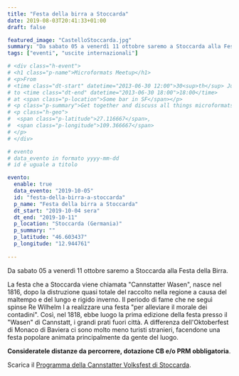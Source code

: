 ```yaml
---
title: "Festa della birra a Stoccarda"
date: 2019-08-03T20:41:33+01:00
draft: false

featured_image: "CastelloStoccarda.jpg"
summary: "Da sabato 05 a venerdì 11 ottobre saremo a Stoccarda alla Festa della Birra ..."
tags: ["eventi", "uscite internazionali"]

# <div class="h-event">
# <h1 class="p-name">Microformats Meetup</h1>
# <p>From 
# <time class="dt-start" datetime="2013-06-30 12:00">30<sup>th</sup> June 2013, 12:00</time>
# to <time class="dt-end" datetime="2013-06-30 18:00">18:00</time>
# at <span class="p-location">Some bar in SF</span></p>
# <p class="p-summary">Get together and discuss all things microformats-related.</p>
# <p class="h-geo">
#  <span class="p-latitude">27.116667</span>,
#  <span class="p-longitude">109.366667</span>
# </p>
# </div>

# evento 
# data_evento in formato yyyy-mm-dd
# id è uguale a titolo

evento:
  enable: true
  data_evento: "2019-10-05"
  id: "festa-della-birra-a-stoccarda"
  p_name: "Festa della birra a Stoccarda"
  dt_start: "2019-10-04 sera"
  dt_end: "2019-10-11"
  p_location: "Stoccarda (Germania)"
  p_summary: ""
  p_latitude: "46.603437"
  p_longitude: "12.944761"
  
---
```


Da sabato 05 a venerdì 11 ottobre saremo a Stoccarda alla Festa della Birra.

La festa che a Stoccarda viene chiamata "Cannstatter Wasen", nasce nel 1816, dopo la distruzione quasi totale del raccolto nella regione a causa del maltempo e del lungo e rigido inverno. Il periodo di fame che ne seguì spinse Re Wilhelm I a realizzare una festa "per alleviare il morale dei contadini". Così, nel 1818, ebbe luogo la prima edizione della festa presso il "Wasen" di Cannstatt, i grandi prati fuori città. A differenza dell'Oktoberfest di Monaco di Baviera ci sono molto meno turisti stranieri, facendone una festa popolare animata principalmente da gente del luogo.

**Consideratele distanze da percorrere, dotazione CB e/o PRM obbligatoria**.

Scarica il [Programma della Cannstatter Volksfest di Stoccarda](ProgrammaFestaBirraStoccarda.pdf).